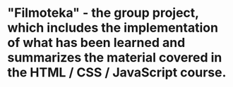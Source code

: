 # "Filmoteka" - the group project,  which includes the implementation of what has been learned and summarizes the material covered in the  HTML / CSS / JavaScript course.
